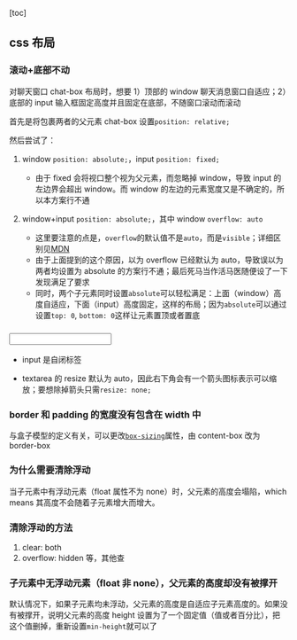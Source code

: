 [toc]

## css 布局

### 滚动+底部不动

对聊天窗口 chat-box 布局时，想要 1）顶部的 window 聊天消息窗口自适应；2）底部的 input 输入框固定高度并且固定在底部，不随窗口滚动而滚动

首先是将包裹两者的父元素 chat-box 设置`position: relative;`

然后尝试了：

1. window `position: absolute;`，input `position: fixed;`

   - 由于 fixed 会将视口整个视为父元素，而忽略掉 window，导致 input 的左边界会超出 window。而 window 的左边的元素宽度又是不确定的，所以本方案行不通

2. window+input `position: absolute;`，其中 window `overflow: auto`
   - 这里要注意的点是，`overflow`的默认值不是`auto`，而是`visible`；详细区别见[MDN](https://developer.mozilla.org/en-US/docs/Web/CSS/overflow)
   - 由于上面提到的这个原因，以为 overflow 已经默认为 auto，导致误以为两者均设置为 absolute 的方案行不通；最后死马当作活马医随便设了一下发现满足了要求
   - 同时，两个子元素同时设置`absolute`可以轻松满足：上面（window）高度自适应，下面（input）高度固定，这样的布局；因为`absolute`可以通过设置`top: 0`, `bottom: 0`这样让元素置顶或者置底

### <input type="text/textarea" />

- input 是自闭标签

- textarea 的 resize 默认为 auto，因此右下角会有一个箭头图标表示可以缩放；要想除掉箭头只需`resize: none;`

### border 和 padding 的宽度没有包含在 width 中

与盒子模型的定义有关，可以更改[`box-sizing`](https://developer.mozilla.org/zh-CN/docs/Web/CSS/box-sizing)属性，由 content-box 改为 border-box

### 为什么需要清除浮动

当子元素中有浮动元素（float 属性不为 none）时，父元素的高度会塌陷，which means 其高度不会随着子元素增大而增大。

### 清除浮动的方法

1. clear: both
2. overflow: hidden
   等，其他查

### 子元素中无浮动元素（float 非 none），父元素的高度却没有被撑开

默认情况下，如果子元素均未浮动，父元素的高度是自适应子元素高度的。如果没有被撑开，说明父元素的高度 height 设置为了一个固定值（值或者百分比），把这个值删掉，重新设置`min-height`就可以了
